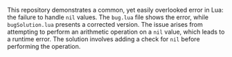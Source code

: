 This repository demonstrates a common, yet easily overlooked error in Lua: the failure to handle `nil` values. The `bug.lua` file shows the error, while `bugSolution.lua` presents a corrected version.  The issue arises from attempting to perform an arithmetic operation on a `nil` value, which leads to a runtime error. The solution involves adding a check for `nil` before performing the operation.